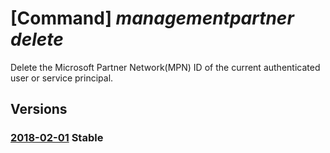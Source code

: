 # [Command] _managementpartner delete_

Delete the Microsoft Partner Network(MPN) ID of the current authenticated user or service principal.

## Versions

### [2018-02-01](/Resources/mgmt-plane/L3Byb3ZpZGVycy9taWNyb3NvZnQubWFuYWdlbWVudHBhcnRuZXIvcGFydG5lcnMve30=/2018-02-01.xml) **Stable**

<!-- mgmt-plane /providers/microsoft.managementpartner/partners/{} 2018-02-01 -->

